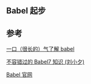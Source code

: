 ## Babel 起步

## 参考

[一口（很长的）气了解 babel](https://zhuanlan.zhihu.com/p/43249121)

[不容错过的 Babel7 知识 (刘小夕)](https://juejin.cn/post/6844904008679686152)

[Babel 官网](https://babeljs.io/)
